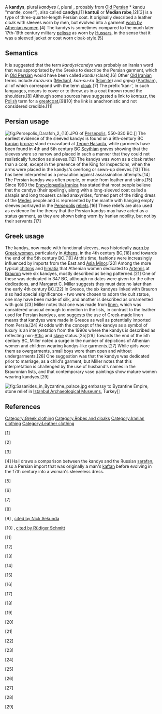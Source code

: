 A **kandys**, plural *kandyes* (, plural , probably from [Old
Persian](Old_Persian "wikilink") \* kandu "mantle, cover"), also called
**candys**,[1] **kantuš** or **Median robe**,[2][3] is a type of
three-quarter-length Persian coat. It originally described a leather
cloak with sleeves worn by men, but evolved into a garment [worn by
Athenian women](Clothing_in_ancient_Greece "wikilink").[4] The kandys is
sometimes compared to the much later 17th-19th century military
[pelisse](pelisse "wikilink") as worn by [Hussars](Hussar "wikilink"),
in the sense that it was a sleeved jacket or coat worn cloak-style.[5]

## Semantics

It is suggested that the term *kandys*/*candys* was probably an Iranian
word that was appropriated by the Greeks to describe the Persian
garment, which in [Old Persian](Old_Persian "wikilink") would have been
called *kandu* (cloak).[6] Other [Old Iranian](Old_Iranian "wikilink")
terms include *kanzu-ka* ([Median](Median_language "wikilink")),
*kan-su-ka* ([Elamite](Elamite_language "wikilink")) and *gnjwg*
([Parthian](Parthian_language "wikilink")), all of which correspond with
the term [cloak](cloak "wikilink").[7] The prefix 'kan-', in such
languages, means to cover or to throw, as in a coat thrown round the
shoulders.[8] Although some sources have suggested a link to *kontusz*,
the [Polish](Polish_language "wikilink") term for a
[greatcoat](greatcoat "wikilink"),[9][10] the link is anachronistic and
not considered credible.[11]

## Persian usage

![](Persepolis_Darafsh_2_(13).JPG "fig:Persepolis_Darafsh_2_(13).JPG")
of [Persepolis](Persepolis "wikilink"), 550-330 BC.\]\] The earliest
evidence of the sleeved kandys is found on a 9th-century BC
[Iranian](Iran "wikilink") [bronze](bronze "wikilink") stand excavataed
at [Teppe Hasanlu](Teppe_Hasanlu "wikilink"), while garments have been
found in 4th and 5th century BC [Scythian](Scythian "wikilink") graves
showing that the sleeves were so narrow and placed in such a manner that
they could not realistically function as sleeves.[12] The kandys was
worn as a cloak rather than a coat, except in the presence of the King
for inspections, when the arms were placed in the kandys's overlong or
sewn-up sleeves.[13] This has been interpreted as a precaution against
assassination attempts.[14] The Persian kandys was often purple, or made
from leather and skins.[15] Since 1990 the [Encyclopædia
Iranica](Encyclopædia_Iranica "wikilink") has stated that most people
believe that the candys (their spelling), along with a long-sleeved coat
called a sárapis and long trousers called anaxyrides, formed part of the
riding dress of the [Medes](Medes "wikilink") people and is represented
by the mantle with hanging empty sleeves portrayed in the
[Persepolis](Persepolis "wikilink") [reliefs](relief "wikilink").[16]
These reliefs are also used as evidence for the theory that the Persian
kandys may have acted as a status garment, as they are shown being worn
by Iranian nobility, but not by their servants.[17]

## Greek usage

The kandys, now made with functional sleeves, was historically [worn by
Greek women](Clothing_in_ancient_Greece "wikilink"), particularly in
[Athens](Athens "wikilink"), in the 4th century BC,[18] and towards the
end of the 5th century BC.[19] At this time, fashions were increasingly
influenced by imports from the East and [Asia
Minor](Asia_Minor "wikilink").[20] Among the more typical
[chitons](chiton_(costume) "wikilink") and
[himatia](himation "wikilink") that Athenian women dedicated to
[Artemis](Artemis "wikilink") at
[Brauron](Cult_of_Artemis_at_Brauron "wikilink") were six kandyes,
mostly described as being patterned.[21] One of these was dedicated in
347 BC, although no dates were given for the other dedications, and
Margaret C. Miller suggests they must date no later than the early 4th
century BC.[22] In Greece, the six kandyes linked with Brauron also had
special significance - two were chosen to adorn the cult statue, one may
have been made of silk, and another is described as ornamented with
gold.[23] Miller notes that one was made from [linen](linen "wikilink"),
which was considered unusual enough to mention in the lists, in contrast
to the leather used for Persian kandyes, and suggests the use of
Greek-made linen means that kandyes were made in Greece as well as
potentially imported from Persia.[24] At odds with the concept of the
kandys as a symbol of luxury is an interpretation from the 1990s where
the kandys is described as reflecting non-[Attic](Attica "wikilink") and
[slave](Slavery_in_ancient_Greece "wikilink") status.[25][26] Towards
the end of the 5th century BC, Miller noted a surge in the number of
depictions of Athenian women and children wearing kandys-like
garments.[27] While girls wore them as overgarments, small boys wore
them open and without undergarments.[28] One suggestion was that the
kandys was dedicated prior to marriage, as a child's garment, but Miller
notes that this interpretation is challenged by the use of husband's
names in the Brauronian lists, and that contemporary vase paintings show
mature women wearing kandyes.[29]

![](Sasanides_in_Byzantine_palace.jpg "fig:Sasanides_in_Byzantine_palace.jpg")
embassy to Byzantine Empire, stone relief in [Istanbul Archaeological
Museums](Istanbul_Archaeological_Museums "wikilink"), Turkey\]\]

## References

[Category:Greek clothing](Category:Greek_clothing "wikilink")
[Category:Robes and cloaks](Category:Robes_and_cloaks "wikilink")
[Category:Iranian clothing](Category:Iranian_clothing "wikilink")
[Category:Leather clothing](Category:Leather_clothing "wikilink")

[1]

[2]

[3]

[4] Hall draws a comparison between the kandys and the Russian
[sarafan](sarafan "wikilink"), also a Persian import that was originally
a man's [kaftan](kaftan "wikilink") before evolving in the 17th century
into a woman's sleeveless dress.

[5]

[6]

[7]

[8]

[9] , [cited by Nick
Sekunda](https://books.google.com/books?id=GHcp9b_PYaYC&pg=PA13&dq#v=onepage&q&f=false)

[10] , [cited by Rüdiger
Schmitt](http://www.iranicaonline.org/articles/candys-gk)

[11]

[12]

[13]

[14]

[15]

[16]

[17]

[18]

[19]

[20]

[21]

[22]

[23]

[24]

[25]

[26]

[27]

[28]

[29]